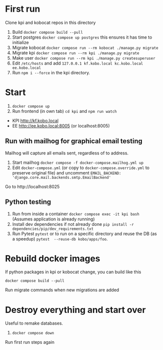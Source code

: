 # First run

Clone kpi and kobocat repos in this directory

1. Build `docker compose build --pull`
1. Start postgres `docker compose up postgres` this ensures it has time to initialize
1. Migrate kobocat `docker compose run --rm kobocat ./manage.py migrate`
1. Migrate kpi `docker compose run --rm kpi ./manage.py migrate`
1. Make user `docker compose run --rm kpi ./manage.py createsuperuser`
1. Edit `/etc/hosts` and add `127.0.0.1 kf.kobo.local kc.kobo.local ee.kobo.local`
1. Run `npm i --force` in the kpi directory.

# Start

1. `docker compose up`
1. Run frontend (in own tab) `cd kpi` and `npm run watch`

- KPI http://kf.kobo.local
- EE http://ee.kobo.local:8005 (or localhost:8005)

## Run with mailhog for graphical email testing

Mailhog will capture all emails sent, regardless of to address.

1. Start mailhog `docker compose -f docker-compose.mailhog.yml up`
2. Edit `docker-compose.yml` (or copy to `docker-compose.override.yml` to preserve original file) and uncomment `EMAIL_BACKEND: 'django.core.mail.backends.smtp.EmailBackend'`

Go to http://localhost:8025

## Python testing

1. Run from inside a container `docker compose exec -it kpi bash` (Assumes application is already running)
2. Install dev dependencies if not already done `pip install -r dependencies/pip/dev_requirements.txt`
3. Run Pytest  `pytest` or to run on a specific directory and reuse the DB (as a speedup) `pytest  --reuse-db kobo/apps/foo`.

# Rebuild docker images

If python packages in kpi or kobocat change, you can build like this

`docker compose build --pull`

Run migrate commands when new migrations are added

# Destroy everything and start over

Useful to remake databases.

1. `docker compose down`

Run first run steps again
